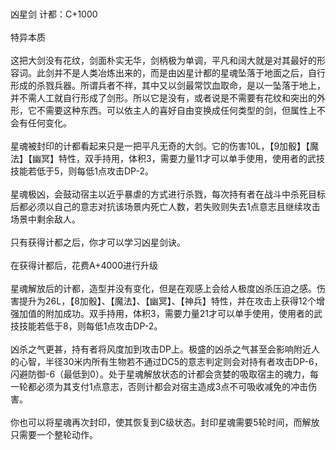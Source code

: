 <title>凶星剑  计都</title>
<meta name="GENERATOR" content="WinCHM">
<meta http-equiv="Content-Type" content="text/html; charset=gb2312">
<br>
<br>凶星剑 计都：C+1000
<br>
<br>特异本质 
<br>
<br>这把大剑没有花纹，剑面朴实无华，剑柄极为单调，平凡和阔大就是对其最好的形容词。此剑并不是人类冶炼出来的，而是由凶星计都的星魂坠落于地面之后，自行形成的杀戮兵器。所谓兵者不祥，其中又以剑最常饮血取命，是以一坠落于地上，并不需人工就自行形成了剑形。所以它是没有，或者说是不需要有花纹和突出的外形，它不需要这种东西。可以依主人的喜好自由变换成任何类型的剑，但属性上不会有任何变化。 
<br>
<br>星魂被封印的计都看起来只是一把平凡无奇的大剑。它的伤害10L，【9加骰】【魔法】【幽冥】特性，双手持用，体积3，需要力量11才可以单手使用，使用者的武技技能若低于5，则每低1点攻击DP-2。 
<br>
<br>星魂极凶，会鼓动宿主以近乎暴虐的方式进行杀戮，每次持有者在战斗中杀死目标后都必须以自己的意志对抗该场景内死亡人数，若失败则失去1点意志且继续攻击场景中剩余敌人。 
<br>
<br>只有获得计都之后，你才可以学习凶星剑诀。 
<br>
<br>在获得计都后，花费A+4000进行升级 
<br>
<br>星魂解放后的计都，造型并没有变化，但是在观感上会给人极度凶杀压迫之感。伤害提升为26L，【8加骰】、【魔法】、【幽冥】、【神兵】特性，并在攻击上获得12个增强加值的附加成功。双手持用，体积3，需要力量21才可以单手使用，使用者的武技技能若低于8，则每低1点攻击DP-2。 
<br>
<br>凶杀之气更甚，持有者将风度加到攻击DP上。极盛的凶杀之气甚至会影响附近人的心智，半径30米内所有生物若不通过DC5的意志判定则会对持有者攻击DP-6，闪避防御-6（最低到0）。处于星魂解放状态的计都会贪婪的吸取宿主的魂力，每一轮都必须为其支付1点意志，否则计都会对宿主造成3点不可吸收减免的冲击伤害。 
<br>
<br>你也可以将星魂再次封印，使其恢复到C级状态。封印星魂需要5轮时间，而解放只需要一个整轮动作。 